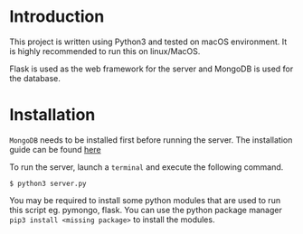 # Introduction

This project is written using Python3 and tested on macOS environment. It is highly recommended to run this on linux/MacOS.

Flask is used as the web framework for the server and MongoDB is used for the database. 

# Installation
`MongoDB` needs to be installed first before running the server. The installation guide can be found [here](https://docs.mongodb.com/manual/administration/install-community/)

To run the server, launch a `terminal` and execute the following command. 
```
$ python3 server.py
```
You may be required to install some python modules that are used to run this script eg. pymongo, flask. You can use the python package manager `pip3 install <missing package>` to install the modules.
